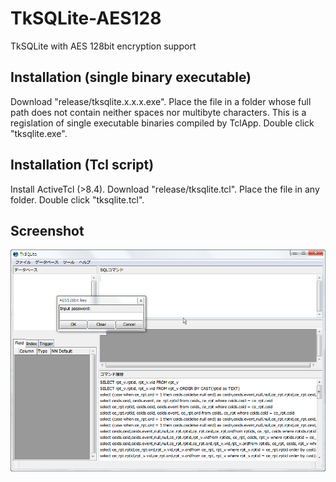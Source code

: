 TkSQLite-AES128
===============

TkSQLite with AES 128bit encryption support

Installation (single binary executable)
------------
Download "release/tksqlite.x.x.x.exe".
Place the file in a folder whose full path does not contain neither spaces nor multibyte characters.
This is a regislation of single executable binaries compiled by TclApp.
Double click "tksqlite.exe".

Installation (Tcl script)
------------
Install ActiveTcl (>8.4).
Download "release/tksqlite.tcl".
Place the file in any folder.
Double click "tksqlite.tcl".

Screenshot
----------
![TkSQLite screenshot](/img/TkSQLite-aes128-Screenshot.png "TkSQLite-aes128 screenshot")
